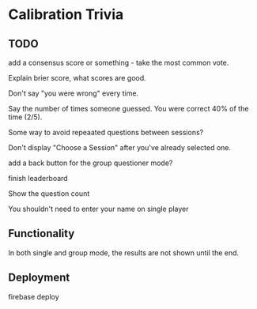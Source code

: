 # Calibration Trivia

## TODO

add a consensus score or something - take the most common vote.

Explain brier score, what scores are good.

Don't say "you were wrong" every time.

Say the number of times someone guessed. You were correct 40% of the time (2/5).

Some way to avoid repeaated questions between sessions?

Don't display "Choose a Session" after you've already selected one.

add a back button for the group questioner mode?

finish leaderboard

Show the question count

You shouldn't need to enter your name on single player

## Functionality

In both single and group mode, the results are not shown until the end.

## Deployment

firebase deploy
